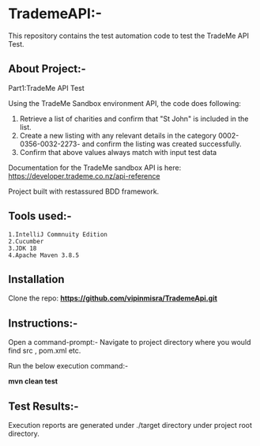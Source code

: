 # TrademeAPI:-
This repository contains the test automation code to test the TradeMe API Test. 

## About Project:-
Part1:TradeMe API Test

Using the TradeMe Sandbox environment API, the code does following:
1. Retrieve a list of charities and confirm that "St John" is included in the list.
2. Create a new listing with any relevant details in the category 0002-0356-0032-2273- and confirm the listing was created successfully. 
3. Confirm that above values always match with input test data

Documentation for the TradeMe sandbox API is here: https://developer.trademe.co.nz/api-reference

Project built with restassured BDD framework.

## Tools used:-
	1.IntelliJ Commnuity Edition
	2.Cucumber
	3.JDK 18
	4.Apache Maven 3.8.5

## Installation
Clone the repo:
**https://github.com/vipinmisra/TrademeApi.git**

## Instructions:-

Open a command-prompt:- 
Navigate to project directory where you would find src , pom.xml etc.

Run the below  execution command:-

**mvn clean test**

## Test Results:-
Execution reports are generated under ./target directory under project root directory.
